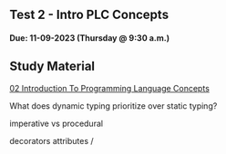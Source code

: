 ## Test 2 - Intro PLC Concepts
#### Due: 11-09-2023 (Thursday @ 9:30 a.m.) 

## Study Material

[02 Introduction To Programming Language Concepts](../../Lectures/02_Intro-Programming-Languages/README.md)

What does dynamic typing prioritize over static typing?


imperative vs procedural

decorators attributes / 

